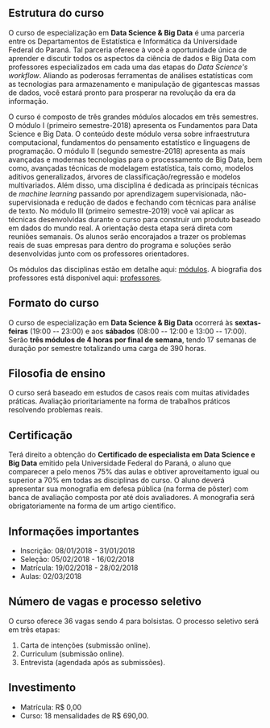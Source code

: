 ## Estrutura do curso

O curso de especialização em **Data Science & Big Data** é uma parceria
entre os Departamentos de Estatística e Informática da Universidade
Federal do Paraná. Tal parceria oferece à você a oportunidade única de
aprender e discutir todos os aspectos da ciência de dados e Big Data com
professores especializados em cada uma das etapas do *Data Science's
workflow*. Aliando as poderosas ferramentas de análises estatísticas com
as tecnologias para armazenamento e manipulação de gigantescas massas de
dados, você estará pronto para prosperar na revolução da era da
informação.

O curso é composto de três grandes módulos alocados em três semestres.
O módulo I (primeiro semestre-2018) apresenta os Fundamentos para Data
Science e Big Data. O conteúdo deste módulo versa sobre infraestrutura
computacional, fundamentos do pensamento estatístico e linguagens de
programação.  O módulo II (segundo semestre-2018) apresenta as mais
avançadas e modernas tecnologias para o processamento de Big Data, bem
como, avançadas técnicas de modelagem estatística, tais como, modelos
aditivos generalizados, árvores de classificação/regressão e modelos
multivariados. Além disso, uma disciplina é dedicada as principais
técnicas de *machine learning* passando por aprendizagem supervisionada,
não-supervisionada e redução de dados e fechando com técnicas para
análise de texto.  No módulo III (primeiro semestre-2019) você vai
aplicar as técnicas desenvolvidas durante o curso para construir um
produto baseado em dados do mundo real. A orientação desta etapa será
direta com reuniões semanais. Os alunos serão encorajados a trazer os
problemas reais de suas empresas para dentro do programa e soluções
serão desenvolvidas junto com os professores orientadores.

Os módulos das disciplinas estão em detalhe aqui:
[módulos](../modules/). A biografia dos professores está disponível
aqui: [professores](../instructors/).

## Formato do curso

O curso de especialização em **Data Science & Big Data** ocorrerá às
**sextas-feiras** (19:00 -- 23:00) e aos **sábados** (08:00 -- 12:00 e
13:00 -- 17:00).  Serão **três módulos de 4 horas por final de semana**,
tendo 17 semanas de duração por semestre totalizando uma carga de 390
horas.

## Filosofia de ensino

O curso será baseado em estudos de casos reais com muitas atividades
práticas.  Avaliação prioritariamente na forma de trabalhos práticos
resolvendo problemas reais.

## Certificação

Terá direito a obtenção do **Certificado de especialista em Data Science
e Big Data** emitido pela Universidade Federal do Paraná, o aluno que
comparecer a pelo menos 75% das aulas e obtiver aproveitamento igual ou
superior a 70% em todas as disciplinas do curso. O aluno deverá
apresentar sua monografia em defesa pública (na forma de pôster) com
banca de avaliação composta por até dois avaliadores. A monografia será
obrigatoriamente na forma de um artigo científico.

## Informações importantes

  * Inscrição: 08/01/2018 - 31/01/2018
  * Seleção: 05/02/2018 - 16/02/2018
  * Matrícula: 19/02/2018 - 28/02/2018
  * Aulas: 02/03/2018

## Número de vagas e processo seletivo

O curso oferece 36 vagas sendo 4 para bolsistas.  O processo seletivo
será em três etapas:

  1. Carta de intenções (submissão online).
  2. Curriculum (submissão online).
  3. Entrevista (agendada após as submissões).

## Investimento

  * Matrícula: R$ 0,00
  * Curso: 18 mensalidades de R$ 690,00.
